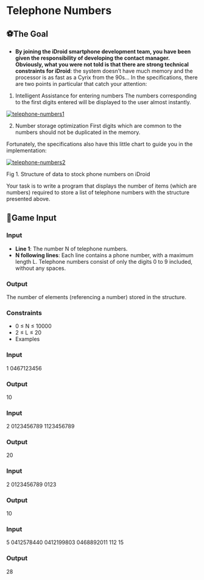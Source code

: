 # Telephone Numbers

## ⚽The Goal
* **By joining the iDroid smartphone development team, you have been given the responsibility of developing the contact manager. Obviously, what you were not told is that there are strong technical constraints for iDroid**: the system doesn’t have much memory and the processor is as fast as a Cyrix from the 90s...
In the specifications, there are two points in particular that catch your attention:

1. Intelligent Assistance for entering numbers
The numbers corresponding to the first digits entered will be displayed to the user almost instantly.
 
[![telephone-numbers1](/telephone-numbers1.jpg)](telephone-numbers1.jpg)


2. Number storage optimization
First digits which are common to the numbers should not be duplicated in the memory.

Fortunately, the specifications also have this little chart to guide you in the implementation:
 
[![telephone-numbers2](/telephone-numbers2.png)](telephone-numbers2.png)

Fig 1. Structure of data to stock phone numbers on iDroid

Your task is to write a program that displays the number of items (which are numbers) required to store a list of telephone numbers with the structure presented above.

## 📑Game Input

### Input
* **Line 1**: The number N of telephone numbers.
* **N following lines**: Each line contains a phone number, with a maximum length L. Telephone numbers consist of only the digits 0 to 9 included, without any spaces.

### Output
The number of elements (referencing a number) stored in the structure.

### Constraints
* 0 ≤ N ≤ 10000
* 2 ≤ L ≤ 20
* Examples

### Input
1
0467123456

### Output
10

### Input
2
0123456789
1123456789

### Output
20

### Input
2
0123456789
0123

### Output
10

### Input
5
0412578440
0412199803
0468892011
112
15

### Output
28
